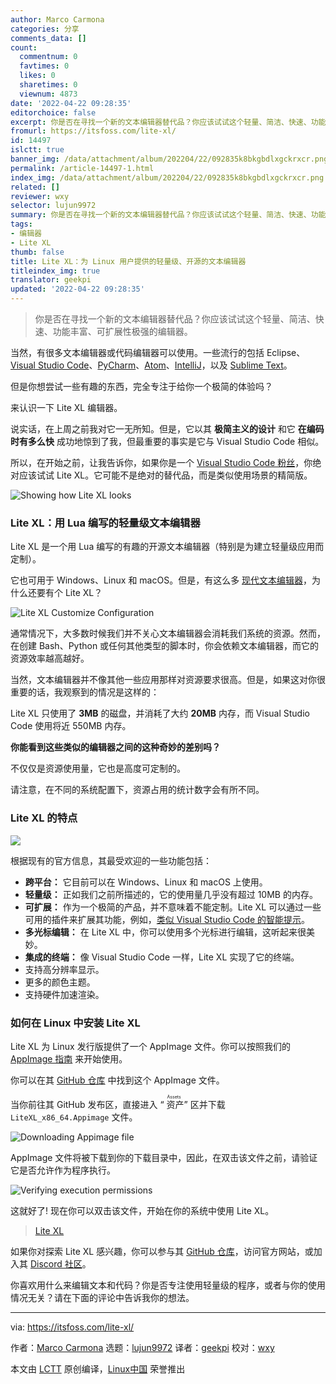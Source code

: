 ```yaml
---
author: Marco Carmona
categories: 分享
comments_data: []
count:
  commentnum: 0
  favtimes: 0
  likes: 0
  sharetimes: 0
  viewnum: 4873
date: '2022-04-22 09:28:35'
editorchoice: false
excerpt: 你是否在寻找一个新的文本编辑器替代品？你应该试试这个轻量、简洁、快速、功能丰富、可扩展性极强的编辑器。
fromurl: https://itsfoss.com/lite-xl/
id: 14497
islctt: true
banner_img: /data/attachment/album/202204/22/092835k8bkgbdlxgckrxcr.png
permalink: /article-14497-1.html
index_img: /data/attachment/album/202204/22/092835k8bkgbdlxgckrxcr.png.thumb.jpg
related: []
reviewer: wxy
selector: lujun9972
summary: 你是否在寻找一个新的文本编辑器替代品？你应该试试这个轻量、简洁、快速、功能丰富、可扩展性极强的编辑器。
tags:
- 编辑器
- Lite XL
thumb: false
title: Lite XL：为 Linux 用户提供的轻量级、开源的文本编辑器
titleindex_img: true
translator: geekpi
updated: '2022-04-22 09:28:35'
---
```



> 
> 你是否在寻找一个新的文本编辑器替代品？你应该试试这个轻量、简洁、快速、功能丰富、可扩展性极强的编辑器。
> 
> 
> 


当然，有很多文本编辑器或代码编辑器可以使用。一些流行的包括 Eclipse、[Visual Studio Code](https://itsfoss.com/install-visual-studio-code-ubuntu/)、[PyCharm](https://itsfoss.com/install-pycharm-ubuntu/)、[Atom](https://itsfoss.com/install-atom-ubuntu/)、[IntelliJ](https://itsfoss.com/install-intellij-ubuntu-linux/)，以及 [Sublime Text](https://itsfoss.com/sublime-text-3-linux/)。


但是你想尝试一些有趣的东西，完全专注于给你一个极简的体验吗？


来认识一下 Lite XL 编辑器。


说实话，在上周之前我对它一无所知。但是，它以其 **极简主义的设计** 和它 **在编码时有多么快** 成功地惊到了我，但最重要的事实是它与 Visual Studio Code 相似。


所以，在开始之前，让我告诉你，如果你是一个 [Visual Studio Code 粉丝](https://itsfoss.com/visual-studio-code-vs-atom/)，你绝对应该试试 Lite XL。它可能不是绝对的替代品，而是类似使用场景的精简版。


![Showing how Lite XL looks](/data/attachment/album/202204/22/092835k8bkgbdlxgckrxcr.png)


### Lite XL：用 Lua 编写的轻量级文本编辑器


Lite XL 是一个用 Lua 编写的有趣的开源文本编辑器（特别是为建立轻量级应用而定制）。


它也可用于 Windows、Linux 和 macOS。但是，有这么多 [现代文本编辑器](https://itsfoss.com/best-modern-open-source-code-editors-for-linux/)，为什么还要有个 Lite XL？


![Lite XL Customize Configuration](/data/attachment/album/202204/22/092835qoy8v4yk6olxdzlp.png)


通常情况下，大多数时候我们并不关心文本编辑器会消耗我们系统的资源。然而，在创建 Bash、Python 或任何其他类型的脚本时，你会依赖文本编辑器，而它的资源效率越高越好。


当然，文本编辑器并不像其他一些应用那样对资源要求很高。但是，如果这对你很重要的话，我观察到的情况是这样的：


Lite XL 只使用了 **3MB** 的磁盘，并消耗了大约 **20MB** 内存，而 Visual Studio Code 使用将近 550MB 内存。


**你能看到这些类似的编辑器之间的这种奇妙的差别吗？**


不仅仅是资源使用量，它也是高度可定制的。


请注意，在不同的系统配置下，资源占用的统计数字会有所不同。


### Lite XL 的特点


![](/data/attachment/album/202204/22/092836l7otc1k1k82hmcc8.png)


根据现有的官方信息，其最受欢迎的一些功能包括：


* **跨平台：** 它目前可以在 Windows、Linux 和 macOS 上使用。
* **轻量级：** 正如我们之前所描述的，它的使用量几乎没有超过 10MB 的内存。
* **可扩展：** 作为一个极简的产品，并不意味着不能定制。Lite XL 可以通过一些可用的插件来扩展其功能，例如，[类似 Visual Studio Code 的智能提示](https://github.com/lite-xl/lite-xl-lsp)。
* **多光标编辑：** 在 Lite XL 中，你可以使用多个光标进行编辑，这听起来很美妙。
* **集成的终端：** 像 Visual Studio Code 一样，Lite XL 实现了它的终端。
* 支持高分辨率显示。
* 更多的颜色主题。
* 支持硬件加速渲染。


### 如何在 Linux 中安装 Lite XL


Lite XL 为 Linux 发行版提供了一个 AppImage 文件。你可以按照我们的 [AppImage 指南](https://itsfoss.com/use-appimage-linux/) 来开始使用。


你可以在其 [GitHub 仓库](https://github.com/lite-xl/lite-xl) 中找到这个 AppImage 文件。


当你前往其 GitHub 发布区，直接进入 “<ruby> 资产 <rt>  Assets </rt></ruby>” 区并下载 `LiteXL_x86_64.Appimage` 文件。


![Downloading Appimage file](/data/attachment/album/202204/22/092836ijhabvp0b3prhr4r.png)


AppImage 文件将被下载到你的下载目录中，因此，在双击该文件之前，请验证它是否允许作为程序执行。


![Verifying execution permissions](/data/attachment/album/202204/22/092836l0lb0pua75a4uq4u.png)


这就好了! 现在你可以双击该文件，开始在你的系统中使用 Lite XL。



> 
> [Lite XL](https://lite-xl.com/)
> 
> 
> 


如果你对探索 Lite XL 感兴趣，你可以参与其 [GitHub 仓库](https://github.com/lite-xl/lite-xl)，访问官方网站，或加入其 [Discord 社区](https://discord.gg/RWzqC3nx7K)。


你喜欢用什么来编辑文本和代码？你是否专注使用轻量级的程序，或者与你的使用情况无关？请在下面的评论中告诉我你的想法。




---


via: <https://itsfoss.com/lite-xl/>


作者：[Marco Carmona](https://itsfoss.com/author/marco/) 选题：[lujun9972](https://github.com/lujun9972) 译者：[geekpi](https://github.com/geekpi) 校对：[wxy](https://github.com/wxy)


本文由 [LCTT](https://github.com/LCTT/TranslateProject) 原创编译，[Linux中国](https://linux.cn/) 荣誉推出